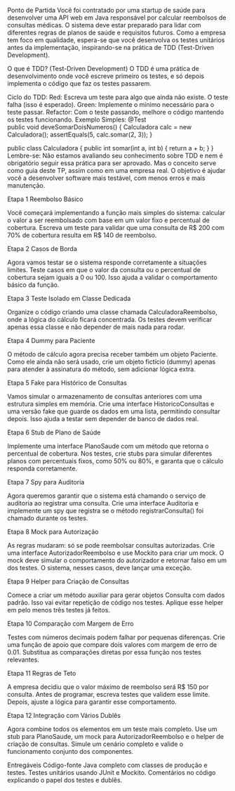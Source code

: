 Ponto de Partida
Você foi contratado por uma startup de saúde para desenvolver uma API web em Java responsável por calcular reembolsos de consultas médicas. O sistema deve estar preparado para lidar com diferentes regras de planos de saúde e requisitos futuros. Como a empresa tem foco em qualidade, espera-se que você desenvolva os testes unitários antes da implementação, inspirando-se na prática de TDD (Test-Driven Development).

O que é TDD? (Test-Driven Development)
O TDD é uma prática de desenvolvimento onde você escreve primeiro os testes, e só depois implementa o código que faz os testes passarem.

Ciclo do TDD:
Red: Escreva um teste para algo que ainda não existe. O teste falha (isso é esperado).
Green: Implemente o mínimo necessário para o teste passar.
Refactor: Com o teste passando, melhore o código mantendo os testes funcionando.
Exemplo Simples:
@Test  
public void deveSomarDoisNumeros() {
    Calculadora calc = new Calculadora();
    assertEquals(5, calc.somar(2, 3));
}

public class Calculadora {
    public int somar(int a, int b) {
    return a + b;
    }
}
Lembre-se:
Não estamos avaliando seu conhecimento sobre TDD e nem é obrigatório seguir essa prática para ser aprovado. Mas o conceito serve como guia deste TP, assim como em uma empresa real. O objetivo é ajudar você a desenvolver software mais testável, com menos erros e mais manutenção.

Etapa 1 Reembolso Básico

Você começará implementando a função mais simples do sistema: calcular o valor a ser reembolsado com base em um valor fixo e percentual de cobertura. Escreva um teste para validar que uma consulta de R$ 200 com 70% de cobertura resulta em R$ 140 de reembolso.

Etapa 2 Casos de Borda

Agora vamos testar se o sistema responde corretamente a situações limites. Teste casos em que o valor da consulta ou o percentual de cobertura sejam iguais a 0 ou 100. Isso ajuda a validar o comportamento básico da função.

Etapa 3 Teste Isolado em Classe Dedicada

Organize o código criando uma classe chamada CalculadoraReembolso, onde a lógica do cálculo ficará concentrada. Os testes devem verificar apenas essa classe e não depender de mais nada para rodar.

Etapa 4 Dummy para Paciente

O método de cálculo agora precisa receber também um objeto Paciente. Como ele ainda não será usado, crie um objeto fictício (dummy) apenas para atender à assinatura do método, sem adicionar lógica extra.

Etapa 5 Fake para Histórico de Consultas

Vamos simular o armazenamento de consultas anteriores com uma estrutura simples em memória. Crie uma interface HistoricoConsultas e uma versão fake que guarde os dados em uma lista, permitindo consultar depois. Isso ajuda a testar sem depender de banco de dados real.

Etapa 6 Stub de Plano de Saúde

Implemente uma interface PlanoSaude com um método que retorna o percentual de cobertura. Nos testes, crie stubs para simular diferentes planos com percentuais fixos, como 50% ou 80%, e garanta que o cálculo responda corretamente.

Etapa 7 Spy para Auditoria

Agora queremos garantir que o sistema está chamando o serviço de auditoria ao registrar uma consulta. Crie uma interface Auditoria e implemente um spy que registra se o método registrarConsulta() foi chamado durante os testes.

Etapa 8 Mock para Autorização

As regras mudaram: só se pode reembolsar consultas autorizadas. Crie uma interface AutorizadorReembolso e use Mockito para criar um mock. O mock deve simular o comportamento do autorizador e retornar falso em um dos testes. O sistema, nesses casos, deve lançar uma exceção.

Etapa 9 Helper para Criação de Consultas

Comece a criar um método auxiliar para gerar objetos Consulta com dados padrão. Isso vai evitar repetição de código nos testes. Aplique esse helper em pelo menos três testes já feitos.

Etapa 10 Comparação com Margem de Erro

Testes com números decimais podem falhar por pequenas diferenças. Crie uma função de apoio que compare dois valores com margem de erro de 0.01. Substitua as comparações diretas por essa função nos testes relevantes.

Etapa 11 Regras de Teto

A empresa decidiu que o valor máximo de reembolso será R$ 150 por consulta. Antes de programar, escreva testes que validem esse limite. Depois, ajuste a lógica para garantir esse comportamento.

Etapa 12 Integração com Vários Dublês

Agora combine todos os elementos em um teste mais completo. Use um stub para PlanoSaude, um mock para AutorizadorReembolso e o helper de criação de consultas. Simule um cenário completo e valide o funcionamento conjunto dos componentes.

Entregáveis
Código-fonte Java completo com classes de produção e testes.
Testes unitários usando JUnit e Mockito.
Comentários no código explicando o papel dos testes e dublês.
